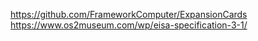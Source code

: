 https://github.com/FrameworkComputer/ExpansionCards
https://www.os2museum.com/wp/eisa-specification-3-1/

